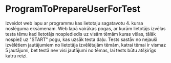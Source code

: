 # ProgramToPrepareUserForTest
Izveidot web lapu ar programmu kas lietotaju sagatavotu 4. kursa noslēguma
eksāmenam. Web lapā vairākas pogas, ar kurām lietotājs izvēlas testa tēmu
kad lietotājs nospiediedis uz visām tēmām kuras vēlas, tālāk nospiež uz "START" pogu, kas uzsāk testa
daļu. Tests sastāv no nejauši izvēlētiem jautājumiem no lietotāja izvēlētajām tēmām,
katrai tēmai ir vismaz 5 jautājumi, bet testā nev visi jautājumi no tēmas, lai tests būtu atšķirīgs katru reizi. 
